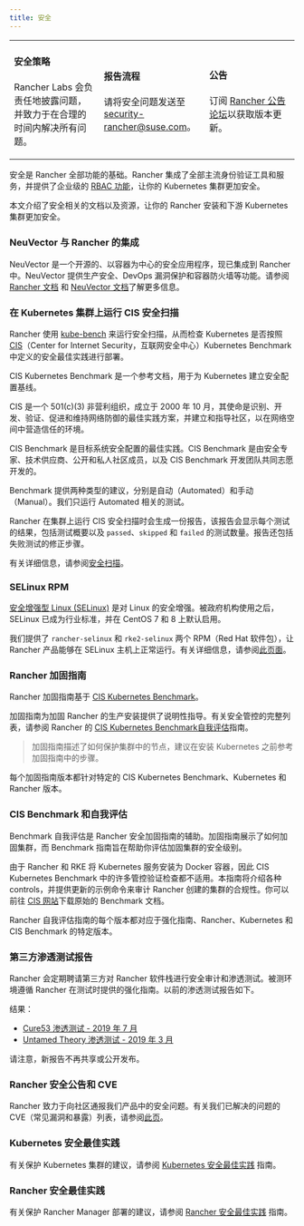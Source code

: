 ```yaml
---
title: 安全
---
```


<head>
  <link rel="canonical" href="https://ranchermanager.docs.rancher.com/zh/reference-guides/rancher-security"/>
</head>

<table width="100%">
<tr style={{verticalAlign: 'top'}}>
<td width="30%" style={{border: 'none'}}>
<h4>安全策略</h4>
<p style={{padding: '8px'}}>Rancher Labs 会负责任地披露问题，并致力于在合理的时间内解决所有问题。 </p>
</td>
<td width="30%" style={{border: 'none'}}>
<h4>报告流程</h4>
<p style={{padding: '8px'}}>请将安全问题发送至 <a href="mailto:security-rancher@suse.com">security-rancher@suse.com</a>。</p>
</td>
<td width="30%" style={{border: 'none'}}>
<h4>公告</h4>
<p style={{padding:'8px'}}>订阅 <a href="https://forums.rancher.com/c/announcements">Rancher 公告论坛</a>以获取版本更新。</p>
</td>
</tr>
</table>

安全是 Rancher 全部功能的基础。Rancher 集成了全部主流身份验证工具和服务，并提供了企业级的 [RBAC 功能](../../how-to-guides/new-user-guides/authentication-permissions-and-global-configuration/manage-role-based-access-control-rbac/manage-role-based-access-control-rbac.md)，让你的 Kubernetes 集群更加安全。

本文介绍了安全相关的文档以及资源，让你的 Rancher 安装和下游 Kubernetes 集群更加安全。

### NeuVector 与 Rancher 的集成

NeuVector 是一个开源的、以容器为中心的安全应用程序，现已集成到 Rancher 中。NeuVector 提供生产安全、DevOps 漏洞保护和容器防火墙等功能。请参阅 [Rancher 文档](../../integrations-in-rancher/neuvector/neuvector.md) 和 [NeuVector 文档](https://open-docs.neuvector.com/)了解更多信息。

### 在 Kubernetes 集群上运行 CIS 安全扫描

Rancher 使用 [kube-bench](https://github.com/aquasecurity/kube-bench) 来运行安全扫描，从而检查 Kubernetes 是否按照 [CIS](https://www.cisecurity.org/cis-benchmarks/)（Center for Internet Security，互联网安全中心）Kubernetes Benchmark 中定义的安全最佳实践进行部署。

CIS Kubernetes Benchmark 是一个参考文档，用于为 Kubernetes 建立安全配置基线。

CIS 是一个 501(c\)(3) 非营利组织，成立于 2000 年 10 月，其使命是识别、开发、验证、促进和维持网络防御的最佳实践方案，并建立和指导社区，以在网络空间中营造信任的环境。

CIS Benchmark 是目标系统安全配置的最佳实践。CIS Benchmark 是由安全专家、技术供应商、公开和私人社区成员，以及 CIS Benchmark 开发团队共同志愿开发的。

Benchmark 提供两种类型的建议，分别是自动（Automated）和手动（Manual）。我们只运行 Automated 相关的测试。

Rancher 在集群上运行 CIS 安全扫描时会生成一份报告，该报告会显示每个测试的结果，包括测试概要以及 `passed`、`skipped` 和 `failed` 的测试数量。报告还包括失败测试的修正步骤。

有关详细信息，请参阅[安全扫描](../../how-to-guides/advanced-user-guides/cis-scan-guides/cis-scan-guides.md)。

### SELinux RPM

[安全增强型 Linux (SELinux)](https://en.wikipedia.org/wiki/Security-Enhanced_Linux) 是对 Linux 的安全增强。被政府机构使用之后，SELinux 已成为行业标准，并在 CentOS 7 和 8 上默认启用。

我们提供了 `rancher-selinux` 和 `rke2-selinux` 两个 RPM（Red Hat 软件包），让 Rancher 产品能够在 SELinux 主机上正常运行。有关详细信息，请参阅[此页面](selinux-rpm/selinux-rpm.md)。

### Rancher 加固指南

Rancher 加固指南基于 <a href="https://www.cisecurity.org/benchmark/kubernetes/" target="_blank">CIS Kubernetes Benchmark</a>。

加固指南为加固 Rancher 的生产安装提供了说明性指导。有关安全管控的完整列表，请参阅 Rancher 的 [CIS Kubernetes Benchmark自我评估](#cis-benchmark-和自我评估)指南。

> 加固指南描述了如何保护集群中的节点，建议在安装 Kubernetes 之前参考加固指南中的步骤。

每个加固指南版本都针对特定的 CIS Kubernetes Benchmark、Kubernetes 和 Rancher 版本。

### CIS Benchmark 和自我评估

Benchmark 自我评估是 Rancher 安全加固指南的辅助。加固指南展示了如何加固集群，而 Benchmark 指南旨在帮助你评估加固集群的安全级别。

由于 Rancher 和 RKE 将 Kubernetes 服务安装为 Docker 容器，因此 CIS Kubernetes Benchmark 中的许多管控验证检查都不适用。本指南将介绍各种 controls，并提供更新的示例命令来审计 Rancher 创建的集群的合规性。你可以前往 [CIS 网站](https://www.cisecurity.org/benchmark/kubernetes/)下载原始的 Benchmark 文档。

Rancher 自我评估指南的每个版本都对应于强化指南、Rancher、Kubernetes 和 CIS Benchmark 的特定版本。

### 第三方渗透测试报告

Rancher 会定期聘请第三方对 Rancher 软件栈进行安全审计和渗透测试。被测环境遵循 Rancher 在测试时提供的强化指南。以前的渗透测试报告如下。

结果：

- [Cure53 渗透测试 - 2019 年 7 月](https://releases.rancher.com/documents/security/pen-tests/2019/RAN-01-cure53-report.final.pdf)
- [Untamed Theory 渗透测试 - 2019 年 3 月](https://releases.rancher.com/documents/security/pen-tests/2019/UntamedTheory-Rancher_SecurityAssessment-20190712_v5.pdf)

请注意，新报告不再共享或公开发布。

### Rancher 安全公告和 CVE

Rancher 致力于向社区通报我们产品中的安全问题。有关我们已解决的问题的 CVE（常见漏洞和暴露）列表，请参阅[此页](security-advisories-and-cves.md)。

### Kubernetes 安全最佳实践

有关保护 Kubernetes 集群的建议，请参阅 [Kubernetes 安全最佳实践](kubernetes-security-best-practices.md) 指南。

### Rancher 安全最佳实践

有关保护 Rancher Manager 部署的建议，请参阅 [Rancher 安全最佳实践](rancher-security-best-practices.md) 指南。
